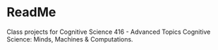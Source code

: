 # ReadMe

Class projects for Cognitive Science 416 - Advanced Topics Cognitive Science: Minds, Machines & Computations.
